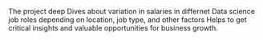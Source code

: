 The project deep Dives about variation in salaries in differnet Data science job roles depending on location, job type, and other factors 
Helps to get critical insights and valuable opportunities for business growth.
